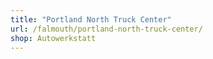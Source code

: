 ```yaml
---
title: "Portland North Truck Center"
url: /falmouth/portland-north-truck-center/
shop: Autowerkstatt
---
```


